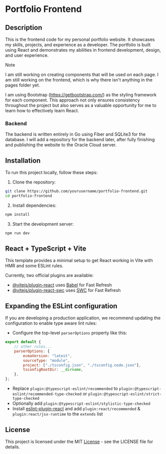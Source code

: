 # Portfolio Frontend

## Description

This is the frontend code for my personal portfolio website. It showcases my skills, projects, and experience as a developer. The portfolio is built using React and demonstrates my abilities in frontend development, design, and user experience.

> [!NOTE]
> I am still working on creating components that will be used on each page. I am still working on the frontend, which is why there isn't anything in the pages folder yet.

I am using Bootstrap (https://getbootstrap.com/) as the styling framework for each component. This approach not only ensures consistency throughout the project but also serves as a valuable opportunity for me to learn how to effectively learn React.

### Backend

The backend is written entirely in Go using Fiber and SQLite3 for the database. I will add a repository for the backend later, after fully finishing and publishing the website to the Oracle Cloud server.

## Installation

To run this project locally, follow these steps:

1. Clone the repository:

```bash
git clone https://github.com/yourusername/portfolio-frontend.git
cd portfolio-frontend
```

2. Install dependencies:

```bash
npm install
```

3. Start the development server:

```bash
npm run dev
```

## React + TypeScript + Vite

This template provides a minimal setup to get React working in Vite with HMR and some ESLint rules.

Currently, two official plugins are available:

-   [@vitejs/plugin-react](https://github.com/vitejs/vite-plugin-react/blob/main/packages/plugin-react/README.md) uses [Babel](https://babeljs.io/) for Fast Refresh
-   [@vitejs/plugin-react-swc](https://github.com/vitejs/vite-plugin-react-swc) uses [SWC](https://swc.rs/) for Fast Refresh

## Expanding the ESLint configuration

If you are developing a production application, we recommend updating the configuration to enable type aware lint rules:

-   Configure the top-level `parserOptions` property like this:

```js
export default {
    // other rules...
    parserOptions: {
        ecmaVersion: "latest",
        sourceType: "module",
        project: ["./tsconfig.json", "./tsconfig.node.json"],
        tsconfigRootDir: __dirname,
    },
};
```

-   Replace `plugin:@typescript-eslint/recommended` to `plugin:@typescript-eslint/recommended-type-checked` or `plugin:@typescript-eslint/strict-type-checked`
-   Optionally add `plugin:@typescript-eslint/stylistic-type-checked`
-   Install [eslint-plugin-react](https://github.com/jsx-eslint/eslint-plugin-react) and add `plugin:react/recommended` & `plugin:react/jsx-runtime` to the `extends` list

## License

This project is licensed under the MIT [License](LICENSE) - see the LICENSE file for details.
